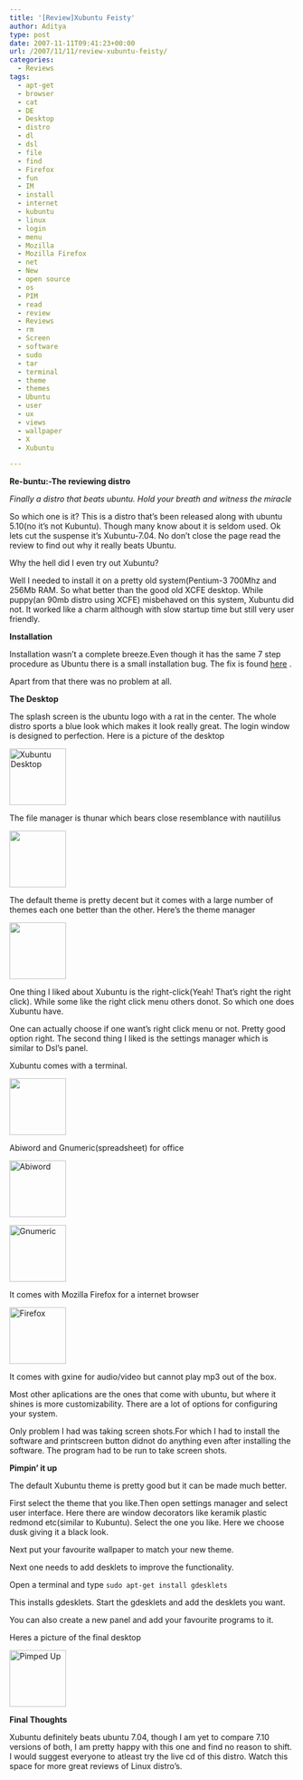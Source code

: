 ```yaml
---
title: '[Review]Xubuntu Feisty'
author: Aditya
type: post
date: 2007-11-11T09:41:23+00:00
url: /2007/11/11/review-xubuntu-feisty/
categories:
  - Reviews
tags:
  - apt-get
  - browser
  - cat
  - DE
  - Desktop
  - distro
  - dl
  - dsl
  - file
  - find
  - Firefox
  - fun
  - IM
  - install
  - internet
  - kubuntu
  - linux
  - login
  - menu
  - Mozilla
  - Mozilla Firefox
  - net
  - New
  - open source
  - os
  - PIM
  - read
  - review
  - Reviews
  - rm
  - Screen
  - software
  - sudo
  - tar
  - terminal
  - theme
  - themes
  - Ubuntu
  - user
  - ux
  - views
  - wallpaper
  - X
  - Xubuntu

---
```

**Re-buntu:-The reviewing distro**
  
_Finally a distro that beats ubuntu. Hold your breath and witness the miracle_
  
So which one is it? This is a distro that’s been released along with ubuntu 5.10(no it’s not Kubuntu). Though many know about it is seldom used. Ok lets cut the suspense it’s Xubuntu-7.04. No don’t close the page read the review to find out why it really beats Ubuntu.
  
Why the hell did I even try out Xubuntu?
  
Well I needed to install it on a pretty old system(Pentium-3 700Mhz and 256Mb RAM. So what better than the good old XCFE desktop. While puppy(an 90mb distro using XCFE) misbehaved on this system, Xubuntu did not. It worked like a charm although with slow startup time but still very user friendly.

<!--more-->


  
**Installation**
  
Installation wasn&#8217;t a complete breeze.Even though it has the same 7 step procedure as Ubuntu there is a small installation bug. The fix is found [here][1] .
  
Apart from that there was no problem at all.
  
**The Desktop**
  
The splash screen is the ubuntu logo with a rat in the center. The whole distro sports a blue look which makes it look really great. The login window is designed to perfection. Here is a picture of the desktop
  
<a href="http://adi.pictiger.com/images/13034374/" title="Desktop" rel="lightboxadi"><img src="http://img6.pictiger.com/aa1/13034374_th.png" alt="Xubuntu Desktop" height="100" width="100" /></a>

The file manager is thunar which bears close resemblance with nautililus
  
<a href="http://adi.pictiger.com/images/13034381/" rel="lightboxadi" title="Thunar"><img src="http://img6.pictiger.com/da0/13034381_th.png" height="100" width="100" /></a>
  
The default theme is pretty decent but it comes with a large number of themes each one better than the other. Here&#8217;s the theme manager
  
<a href="http://adi.pictiger.com/images/13034382/" rel="lightboxadi" title="Theme manager"><img src="http://img6.pictiger.com/b53/13041241_th.png" height="100" width="100" /></a>
  
One thing I liked about Xubuntu is the right-click(Yeah! That&#8217;s right the right click). While some like the right click menu others donot. So which one does Xubuntu have.
  
One can actually choose if one want&#8217;s right click menu or not. Pretty good option right. The second thing I liked is the settings manager which is similar to Dsl&#8217;s panel.
  
Xubuntu comes with a terminal.
  
<a href="http://adi.pictiger.com/images/13034379/" rel="lightboxadi" title="The terminator"><img src="http://img6.pictiger.com/f8f/13034379_th.png" height="100" width="100" /></a>
  
Abiword and Gnumeric(spreadsheet) for office
  
<a href="http://adi.pictiger.com/images/13034372/" rel="lightboxadi" title="Abiword"><img src="http://img6.pictiger.com/88d/13034372_th.png" alt="Abiword" height="100" width="100" /></a>
  
<a href="http://adi.pictiger.com/images/13034378/" rel="lightboxadi" title="Gnumeric"><img src="http://img6.pictiger.com/f3a/13034378_th.png" alt="Gnumeric" height="100" width="100" /></a>
  
It comes with Mozilla Firefox for a internet browser
  
<a href="http://adi.pictiger.com/images/13034376/" rel="lightbox[groupname]" title="Firefox"><img src="http://img6.pictiger.com/e46/13034376_th.png" alt="Firefox" height="100" width="100" /></a>
  
It comes with gxine for audio/video but cannot play mp3 out of the box.
  
Most other aplications are the ones that come with ubuntu, but where it shines is more customizability. There are a lot of options for configuring your system.
  
Only problem I had was taking screen shots.For which I had to install the software and printscreen button didnot do anything even after installing the software. The program had to be run to take screen shots.
  
**Pimpin&#8217; it up**
  
The default Xubuntu theme is pretty good but it can be made much better.
  
First select the theme that you like.Then open settings manager and select user interface. Here there are window decorators like keramik plastic redmond etc(similar to Kubuntu). Select the one you like. Here we choose dusk giving it a black look.
  
Next put your favourite wallpaper to match your new theme.
  
Next one needs to add desklets to improve the functionality.
  
Open a terminal and type `sudo apt-get install gdesklets`
  
This installs gdesklets. Start the gdesklets and add the desklets you want.
  
You can also create a new panel and add your favourite programs to it.
  
Heres a picture of the final desktop
  
<a href="http://adi.pictiger.com/images/13041236/" rel="lightbox[groupname]" title="Pimped up"><img src="http://img6.pictiger.com/4b5/13041236_th.png" alt="Pimped Up" height="100" width="100" /></a>
  
**Final Thoughts**
  
Xubuntu definitely beats ubuntu 7.04, though I am yet to compare 7.10 versions of both, I am pretty happy with this one and find no reason to shift. I would suggest everyone to atleast try the live cd of this distro. Watch this space for more great reviews of Linux distro&#8217;s.

 [1]: https://bugs.launchpad.net/ubuntu/+source/ubiquity/+bug/107259 "here"